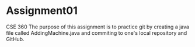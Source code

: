 # Assignment01
CSE 360
The purpose of this assignment is to practice git by creating a java file called AddingMachine.java and 
commiting to one's local repository and GitHub.
